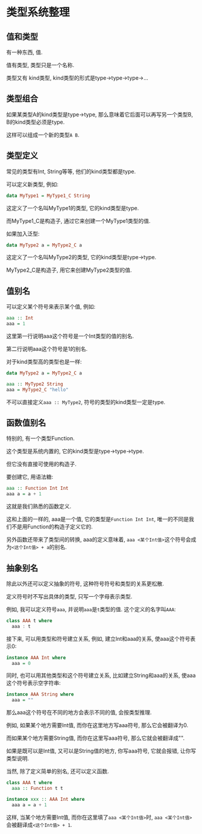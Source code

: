 # 类型系统整理

## 值和类型

有一种东西, 值.

值有类型, 类型只是一个名称.

类型又有 kind类型, kind类型的形式是type->type->type->...

## 类型组合

如果某类型A的kind类型是type->type, 那么意味着它后面可以再写另一个类型B, B的kind类型必须是type.

这样可以组成一个新的类型`A B`.

## 类型定义

常见的类型有Int, String等等, 他们的kind类型都是type.

可以定义新类型, 例如:

```haskell
data MyType1 = MyType1_C String
```

这定义了一个名叫MyType1的类型, 它的kind类型是type.

而MyType1_C是构造子, 通过它来创建一个MyType1类型的值.

如果加入泛型:

```haskell
data MyType2 a = MyType2_C a
```

这定义了一个名叫MyType2的类型, 它的kind类型是type->type.

MyType2_C是构造子, 用它来创建MyType2类型的值.

## 值别名

可以定义某个符号来表示某个值, 例如:

```haskell
aaa :: Int
aaa = 1
```

这里第一行说明aaa这个符号是一个Int类型的值的别名.

第二行说明aaa这个符号是1的别名.

对于kind类型高的类型也是一样:

```haskell
data MyType2 a = MyType2_C a

aaa :: MyType2 String
aaa = MyType2_C "hello"
```

不可以直接定义`aaa :: MyType2`, 符号的类型的kind类型一定是type.

## 函数值别名

特别的, 有一个类型Function.

这个类型是系统内置的, 它的kind类型是type->type->type.

但它没有直接可使用的构造子.

要创建它, 用语法糖:

```haskell
aaa :: Function Int Int
aaa a = a + 1
```

这就是我们熟悉的函数定义.

这和上面的一样的, aaa是一个值, 它的类型是`Function Int Int`, 唯一的不同是我们不是用Function的构造子定义它的.

另外函数还带来了类型间的转换, aaa的定义意味着, `aaa <某个Int值>`这个符号会成为`<这个Int值> + a`的别名.

## 抽象别名

除此以外还可以定义抽象的符号, 这种符号符号和类型的关系更松散.

定义符号时不写出具体的类型, 只写一个字母表示类型.

例如, 我可以定义符号`aaa`, 并说明`aaa`是`t`类型的值. 这个定义的名字叫`AAA`:

```haskell
class AAA t where
  aaa : t
```

接下来, 可以用类型和符号建立关系, 例如, 建立Int和aaa的关系, 使aaa这个符号表示0:

```haskell
instance AAA Int where
  aaa = 0
```

同时, 也可以用其他类型和这个符号建立关系, 比如建立String和aaa的关系, 使aaa这个符号表示空字符串:

```haskell
instance AAA String where
  aaa = ""
```

那么aaa这个符号在不同的地方会表示不同的值, 会按类型推理.

例如, 如果某个地方需要Int值, 而你在这里地方写aaa符号, 那么它会被翻译为0.

而如果某个地方需要String值, 而你在这里写aaa符号, 那么它就会被翻译成"".

如果是既可以是Int值, 又可以是String值的地方, 你写aaa符号, 它就会报错, 让你写类型说明.

当然, 除了定义简单的别名, 还可以定义函数.

```haskell
class AAA t where
  aaa :: Function t t

instance xxx :: AAA Int where
  aaa a = a + 1
```

这样, 当某个地方需要Int值, 而你在这里填了`aaa <某个Int值>`时, `aaa <某个Int值>`会被翻译成`<这个Int值> + 1`.
